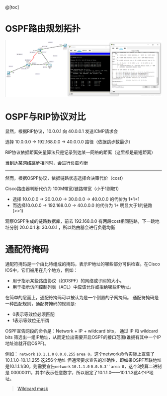 ﻿@[toc]
# OSPF路由规划拓扑
![在这里插入图片描述](images/OSPF%E4%B8%8ERIP%E5%8D%8F%E8%AE%AE%E5%AF%B9%E6%AF%94/20200521204216315.png)
# OSPF与RIP协议对比
显然，根据RIP协议，10.0.0.1 向 40.0.0.1 发送ICMP请求会

选择 10.0.0.0 -> 192.168.0.0 -> 40.0.0.0 路径（依据跳步数最少）

RIP协议依据距离矢量算法只是记录到达某一网络的距离（这里都是最短距离）

当到达某网络跳步相同时，会进行负载均衡


---

然而，根据OSPF协议，依据链路状态选择会决策代价（cost）

Cisco路由器判断代价为 100M带宽/链路带宽（小于1则取1）

- 选择 10.0.0.0 -> 20.0.0.0 -> 30.0.0.0 -> 40.0.0.0 的代价为 1+1+1
- 而选择10.0.0.0 -> 192.168.0.0 -> 40.0.0.0 的代价为 1+ 明显大于1的链路(>>1)


观察OSPF生成的链路数据库，前去 192.168.0.0 有两段cost相同链路，下一跳地址分别 20.0.0.1 和 30.0.0.1 ，所以路由器会进行负载均衡


# 通配符掩码

通配符掩码是一个由比特组成的掩码，表示IP地址的哪些部分可供检查。在Cisco IOS中，它们被用在几个地方，例如：
- 用于指示某些路由协议（如OSPF）的网络或子网的大小。
- 用于指示访问控制列表（ACL）中应该允许或拒绝哪些IP地址。

在简单的层面上，通配符掩码可以被认为是一个倒置的子网掩码。
通配符掩码是一种匹配规则，通配符掩码的规则是:
- 0表示等效位必须匹配
- 1表示等效位无所谓

OSPF宣告网段的命令是：Network + IP + wildcard bits， 通过 IP 和 wildcard bits 筛选出一组IP地址，从而定位出需要开启OSPF的接口范围(谁拥有其中一个IP地址谁就开启OSPF)。

例如： `network` `10.1.1.0` `0.0.0.255` `area 0`，这个network命令实际上宣告了10.1.1.0-10.1.1.255 这256个地址
但通常要求宣告的准确性，即如果OSPF互联地址是10.1.1.1/30，则需要宣告`network` `10.1.1.0` `0.0.0.3``area 0`，这个3换算二进制是 00000011，其中1表示任意数字，所以限定了10.1.1.0——10.1.1.3这4个IP地址。

> [Wildcard mask](https://en.wikipedia.org/wiki/Wildcard_mask)

